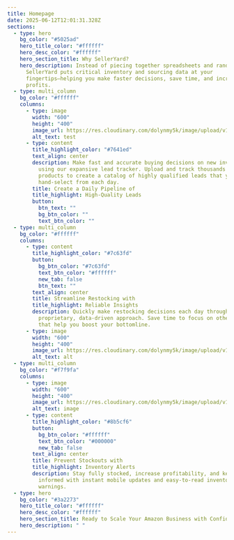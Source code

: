 ```yaml
---
title: Homepage
date: 2025-06-12T12:01:31.328Z
sections:
  - type: hero
    bg_color: "#5025ad"
    hero_title_color: "#ffffff"
    hero_desc_color: "#ffffff"
    hero_section_title: Why SellerYard?
    hero_description: Instead of piecing together spreadsheets and random software,
      SellerYard puts critical inventory and sourcing data at your
      fingertips—helping you make faster decisions, save time, and increase your
      profits.
  - type: multi_column
    bg_color: "#ffffff"
    columns:
      - type: image
        width: "600"
        height: "400"
        image_url: https://res.cloudinary.com/dolynmy5k/image/upload/v1750670684/e35c88d72adeaf02b2d7398e4464967d7f08c4c0_1_ca7ueh.png
        alt_text: test
      - type: content
        title_highlight_color: "#7641ed"
        text_align: center
        description: Make fast and accurate buying decisions on new inventory purchases
          using our expansive lead tracker. Upload and track thousands of
          products to create a catalog of highly qualified leads that you
          hand-select from each day.
        title: Create a Daily Pipeline of
        title_highlight: High-Quality Leads
        button:
          btn_text: ""
          bg_btn_color: ""
          text_btn_color: ""
  - type: multi_column
    bg_color: "#ffffff"
    columns:
      - type: content
        title_highlight_color: "#7c63fd"
        button:
          bg_btn_color: "#7c63fd"
          text_btn_color: "#ffffff"
          new_tab: false
          btn_text: ""
        text_align: center
        title: Streamline Restocking with
        title_highlight: Reliable Insights
        description: Quickly make restocking decisions each day through SellerYard's
          proprietary, data-driven approach. Save time to focus on other tasks
          that help you boost your bottomline.
      - type: image
        width: "600"
        height: "400"
        image_url: https://res.cloudinary.com/dolynmy5k/image/upload/v1750770656/Frame_6847_htw99m.png
        alt_text: alt
  - type: multi_column
    bg_color: "#f7f9fa"
    columns:
      - type: image
        width: "600"
        height: "400"
        image_url: https://res.cloudinary.com/dolynmy5k/image/upload/v1750771077/Rectangle_28_dgrb4w.png
        alt_text: image
      - type: content
        title_highlight_color: "#8b5cf6"
        button:
          bg_btn_color: "#ffffff"
          text_btn_color: "#000000"
          new_tab: false
        text_align: center
        title: Prevent Stockouts with
        title_highlight: Inventory Alerts
        description: Stay fully stocked, increase profitability, and keep your team
          informed with instant mobile updates and easy-to-read inventory
          warnings.
  - type: hero
    bg_color: "#3a2273"
    hero_title_color: "#ffffff"
    hero_desc_color: "#ffffff"
    hero_section_title: Ready to Scale Your Amazon Business with Confidence?
    hero_description: " "
---
```


